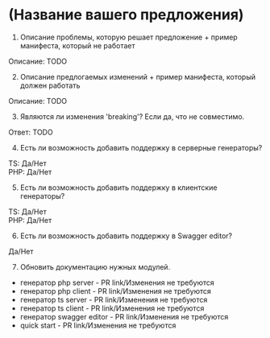 # (Название вашего предложения)

1. Описание проблемы, которую решает предложение + пример манифеста, который не работает

Описание: TODO

2. Описание предлогаемых изменений + пример манифеста, который должен работать

Описание: TODO

3. Являются ли изменения 'breaking'? Если да, что не совместимо.

Ответ: TODO

4. Есть ли возможность добавить поддержку в серверные генераторы?

TS: Да/Нет<br>
PHP: Да/Нет

5. Есть ли возможность добавить поддержку в клиентские генераторы?

TS: Да/Нет<br>
PHP: Да/Нет

6. Есть ли возможность добавить поддержку в Swagger editor?

Да/Нет

7. Обновить документацию нужных модулей. 
- генератор php server - PR link/Изменения не требуются
- генератор php client - PR link/Изменения не требуются
- генератор ts server - PR link/Изменения не требуются
- генератор ts client - PR link/Изменения не требуются
- генератор swagger editor - PR link/Изменения не требуются
- quick start - PR link/Изменения не требуются
